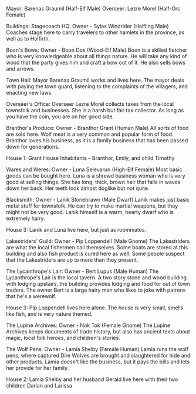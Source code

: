 Mayor: Barenas Graumil (Half-Elf Male)
Overseer: Lezre Morel (Half-Orc Female)

Buildings:
Stagecoach HQ:
Owner - Sylas Windrider (Halfling Male)
Coaches stage here to carry travelers to other hamlets in the province, as well as to Holfirth.

Boon's Bows:
Owner - Boon Dox (Wood-Elf Male)
Boon is a skilled fletcher who is very knowledgeable about all things nature. He will take any kind of wood that the party gives him and craft a bow out of it. He also sells bows and arrows.

Town Hall:
Mayor Barenas Graumil works and lives here. The mayor deals with paying the town guard, listening to the complaints of the villagers, and enacting new laws.

Overseer's Office:
Overseer Lezre Morel collects taxes from the local townsfolk and businesses. She is a harsh but fair tax collector. As long as you have the coin, you are on her good side.

Branthor's Produce:
Owner - Branthor Grant (Human Male)
All sorts of food are sold here. Wolf meat is a very common and popular form of food. Branthor loves his business, as it is a family business that has been passed down for generations.

House 1: Grant House
Inhabitants - Branthor, Emily, and child Timothy

Wares and Weres:
Owner - Luna Selevarun (High-Elf Female)
Most basic goods can be bought here. Luna is a shrewd business woman who is very good at selling things. She has long, thick, brown hair that falls in waves down her back. Her teeth look almost doglike but not quite.

Blacksmith:
Owner - Lanik Stonebrawn (Male Dwarf)
Lanik makes just basic metal stuff for townsfolk. He can try to make martial weapons, but they might not be very good. Lanik himself is a warm, hearty dwarf who is extremely hairy.

House 3: Lanik and Luna live here, but just as roommates.

Lakestriders' Guild:
Owner - Pip Loppendell (Male Gnome)
The Lakestriders are what the local fishermen call themselves. Some boats are stored at this building and also fish product is cured here as well. Some people suspect that the Lakestriders are up to more than they present.

The Lycanthrope's Lair:
Owner - Bert Lupus (Male Human)
The Lycanthrope's Lair is the local tavern. A two story stone and wood building with lodging upstairs, the building provides lodging and food for out of town traders. The owner Bert is a large hairy man who likes to joke with patrons that he's a werewolf.

House 3:
Pip Loppendell lives here alone. The house is very small, smells like fish, and is very nature themed.

The Lupine Archives:
Owner - Nok Tok (Female Gnome)
The Lupine Archives keeps documents of trade history, but also has ancient texts about magic, local folk heroes, and children's stories.

The Wolf Pens:
Owner - Lamia Shelby (Female Human)
Lamia runs the wolf pens, where captured Dire Wolves are brought and slaughtered for hide and other products. Lamia doesn't like the business, but it pays the bills and lets her provide for her family.

House 2:
Lamia Shelby and her husband Gerald live here with their two children Darian and Larissa